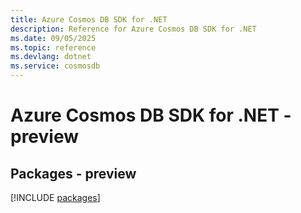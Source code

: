 ```yaml
---
title: Azure Cosmos DB SDK for .NET
description: Reference for Azure Cosmos DB SDK for .NET
ms.date: 09/05/2025
ms.topic: reference
ms.devlang: dotnet
ms.service: cosmosdb
---
```

# Azure Cosmos DB SDK for .NET - preview
## Packages - preview
[!INCLUDE [packages](cosmos-db-index.md)]